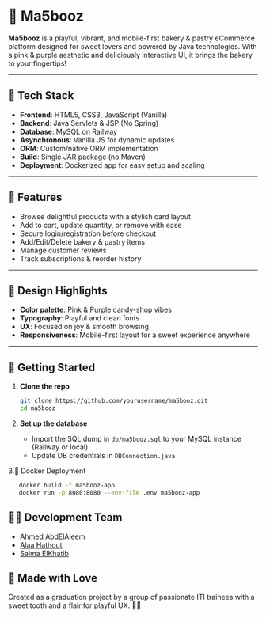 # 🎂 Ma5booz

**Ma5booz** is a playful, vibrant, and mobile-first bakery & pastry eCommerce platform designed for sweet lovers and powered by Java technologies. With a pink & purple aesthetic and deliciously interactive UI, it brings the bakery to your fingertips!

---

## 🍪 Tech Stack

- **Frontend**: HTML5, CSS3, JavaScript (Vanilla)
- **Backend**: Java Servlets & JSP (No Spring)
- **Database**: MySQL on Railway
- **Asynchronous**: Vanilla JS for dynamic updates
- **ORM**: Custom/native ORM implementation
- **Build**: Single JAR package (no Maven)
- **Deployment**: Dockerized app for easy setup and scaling

---

## 🧁 Features

- Browse delightful products with a stylish card layout
- Add to cart, update quantity, or remove with ease
- Secure login/registration before checkout
- Add/Edit/Delete bakery & pastry items
- Manage customer reviews
- Track subscriptions & reorder history

---

## 🧁 Design Highlights
- **Color palette**: Pink & Purple candy-shop vibes
- **Typography**: Playful and clean fonts
- **UX**: Focused on joy & smooth browsing
- **Responsiveness**: Mobile-first layout for a sweet experience anywhere

---

## 🚀 Getting Started

1. **Clone the repo**
   ```bash
   git clone https://github.com/yourusername/ma5booz.git
   cd ma5booz
   ```

2. **Set up the database**
   - Import the SQL dump in `db/ma5booz.sql` to your MySQL instance (Railway or local)
   - Update DB credentials in `DBConnection.java`

3.🐳 Docker Deployment
```bash
   docker build -t ma5booz-app .
   docker run -p 8080:8080 --env-file .env ma5booz-app
```

## 👨‍🍳 Development Team

- [Ahmed AbdElAleem](https://github.com/AhmedAbdElAleem01)
- [Alaa Hathout](https://github.com/AlaaHathout)
- [Salma ElKhatib](https://github.com/Salmaelkatib)


## 🍰 Made with Love

Created as a graduation project by a group of passionate ITI trainees with a sweet tooth and a flair for playful UX. 💜✨
